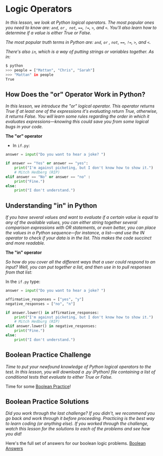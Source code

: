 # Logic Operators

*In this lesson, we look at Python logical operators. The most popular ones you need to know are: `and`, `or` ,` not`, `==`, `!=`, `>`, and `<`. You'll also learn how to determine if a value is either True or False.*

*The most popular truth terms in Python are: `and`, `or` , `not`, `==`, `!=`, `>`, and `<`.*

*There's also `in`, which is a way of putting strings or variables together. As in:*

```bash
$ python
>>> people = ["Mattan", "Chris", "Sarah"]
>>> "Mattan" in people
True
```

## How Does the "or" Operator Work in Python?

*In this lesson, we introduce the "or" logical operator. This operator returns True if at least one of the expressions it's evaluating return True, otherwise, it returns False. You will learn some rules regarding the order in which it evaluates expressions—knowing this could save you from some logical bugs in your code.*

**The "or" operator**

- In `if.py`: 

```py
answer = input("Do you want to hear a joke? ")

if answer == "Yes" or answer == "yes":
    print("I'm against picketing, but I don't know how to show it.")
    # Mitch Hedberg (RIP)
elif answer == "No" or answer == "no" :
    print("Fine.")
else:
    print("I don't understand.")
```

## Understanding "in" in Python

*If you have several values and want to evaluate if a certain value is equal to any of the available values, you can either string together several comparison expressions with OR statements, or even better, you can place the values in a Python sequence—for instance, a list—and use the IN operator to check if your data is in the list. This makes the code succinct and more readable.*

**The "in" operator**

*So how do you cover all the different ways that a user could respond to an input? Well, you can put together a list, and then use in to pull responses from that list:*

In the `if.py` type:

```py
answer = input("Do you want to hear a joke? ")

affirmative_responses = ["yes", "y"]
negative_responses = ["no", "n"]

if answer.lower() in affirmative_responses:
    print("I'm against picketing, but I don't know how to show it.")
    # Mitch Hedburg (RIP)
elif answer.lower() in negative_responses:
    print("Fine.")
else:
    print("I don't understand.")

```

## Boolean Practice Challenge

*Time to put your newfound knowledge of Python logical operators to the test. In this lesson, you will download a .py (Python) file containing a list of conditional tests that evaluate to either True or False.*

Time for some [Boolean Practice](https://github.com/s-shemmee/Python-in-30-Days/blob/main/Projects/Logical_Operators/boolean_practice.py)!

## Boolean Practice Solutions

*Did you work through the last challenge? If you didn't, we recommend you go back and work through it before proceeding. Practicing is the best way to learn coding (or anything else). If you worked through the challenge, watch this lesson for the solutions to each of the problems and see how you did!*

Here's the full set of answers for our boolean logic problems. [Boolean Answers](https://github.com/s-shemmee/Python-in-30-Days/blob/main/Projects/Logical_Operators/boolean_practice_solutions.py)